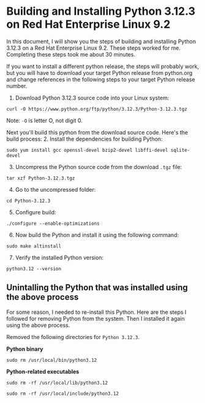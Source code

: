 # Building and Installing Python 3.12.3 on Red Hat Enterprise Linux 9.2

In this document, I will show you the steps of building and installing Python 3.12.3 on a Red Hat Enterprise Linux 9.2. These steps worked for me. Completing these steps took me about 30 minutes. 

If you want to install a different python release, the steps will probably work, but you will have to download your target Python release from python.org and change references in the following steps to your target Python release number. 

1. Download Python 3.12.3 source code into your Linux system:
```shell
curl -O https://www.python.org/ftp/python/3.12.3/Python-3.12.3.tgz
```
Note: `-O` is letter O, not digit 0. 

Next you'll build this python from the download source code. Here's the build process:
2. Install the dependencies for building Python:
```shell
sudo yum install gcc openssl-devel bzip2-devel libffi-devel sqlite-devel
```

3. Uncompress the Python source code from the download `.tgz` file:
```shell
tar xzf Python-3.12.3.tgz
```

4. Go to the uncompressed folder:
```shell
cd Python-3.12.3
```

5. Configure build:
```shell
./configure --enable-optimizations
```

6. Now build the Python and install it using the following command:
```shell
sudo make altinstall
```

7. Verify the installed Python version:
```shell
python3.12 --version
```

## Unintalling the Python that was installed using the above process
For some reason, I needed to re-install this Python. Here are the steps I followed for removing Python from the system. Then I installed it again using the above process. 

Removed the following directories for `Python 3.12.3`.

__Python binary__
```shell
sudo rm /usr/local/bin/python3.12
```
__Python-related executables__
```shell
sudo rm -rf /usr/local/lib/python3.12
```
```shell
sudo rm -rf /usr/local/include/python3.12
```

